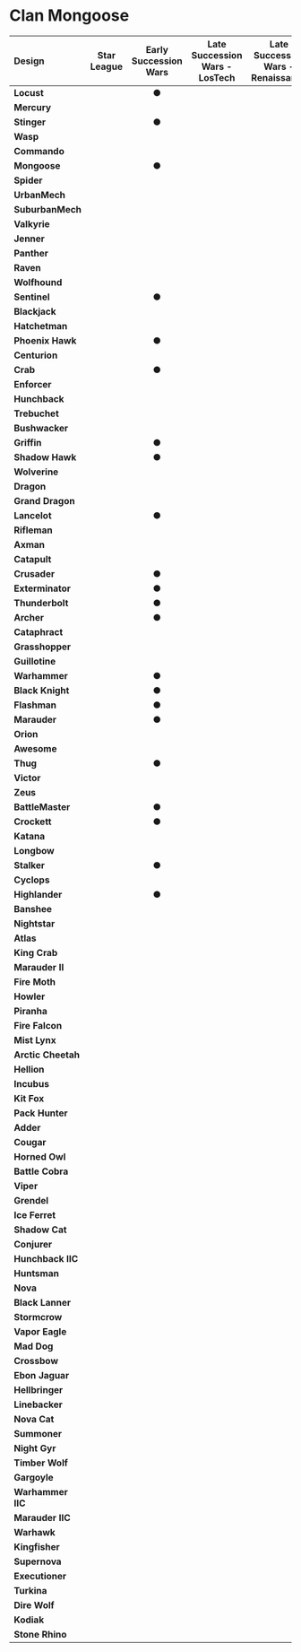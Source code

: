 # Clan Mongoose

| Design | Star League | Early Succession Wars | Late Succession Wars - LosTech | Late Succession Wars - Renaissance | Clan Invasion | Civil War | Jihad | Early Republic | Late Republic | Dark Ages |
| :--- | :---: | :---: | :---: | :---: | :---: | :---: | :---: | :---: | :---: | :---: |
| **Locust** |     |  ●  |     |     |     |     |     |     |     |     |
| **Mercury** |     |     |     |     |     |     |     |     |     |     |
| **Stinger** |     |  ●  |     |     |     |     |     |     |     |     |
| **Wasp** |     |     |     |     |     |     |     |     |     |     |
| **Commando** |     |     |     |     |     |     |     |     |     |     |
| **Mongoose** |     |  ●  |     |     |     |     |     |     |     |     |
| **Spider** |     |     |     |     |     |     |     |     |     |     |
| **UrbanMech** |     |     |     |     |     |     |     |     |     |     |
| **SuburbanMech** |     |     |     |     |     |     |     |     |     |     |
| **Valkyrie** |     |     |     |     |     |     |     |     |     |     |
| **Jenner** |     |     |     |     |     |     |     |     |     |     |
| **Panther** |     |     |     |     |     |     |     |     |     |     |
| **Raven** |     |     |     |     |     |     |     |     |     |     |
| **Wolfhound** |     |     |     |     |     |     |     |     |     |     |
| **Sentinel** |     |  ●  |     |     |     |     |     |     |     |     |
| **Blackjack** |     |     |     |     |     |     |     |     |     |     |
| **Hatchetman** |     |     |     |     |     |     |     |     |     |     |
| **Phoenix Hawk** |     |  ●  |     |     |     |     |     |     |     |     |
| **Centurion** |     |     |     |     |     |     |     |     |     |     |
| **Crab** |     |  ●  |     |     |     |     |     |     |     |     |
| **Enforcer** |     |     |     |     |     |     |     |     |     |     |
| **Hunchback** |     |     |     |     |     |     |     |     |     |     |
| **Trebuchet** |     |     |     |     |     |     |     |     |     |     |
| **Bushwacker** |     |     |     |     |     |     |     |     |     |     |
| **Griffin** |     |  ●  |     |     |     |     |     |     |     |     |
| **Shadow Hawk** |     |  ●  |     |     |     |     |     |     |     |     |
| **Wolverine** |     |     |     |     |     |     |     |     |     |     |
| **Dragon** |     |     |     |     |     |     |     |     |     |     |
| **Grand Dragon** |     |     |     |     |     |     |     |     |     |     |
| **Lancelot** |     |  ●  |     |     |     |     |     |     |     |     |
| **Rifleman** |     |     |     |     |     |     |     |     |     |     |
| **Axman** |     |     |     |     |     |     |     |     |     |     |
| **Catapult** |     |     |     |     |     |     |     |     |     |     |
| **Crusader** |     |  ●  |     |     |     |     |     |     |     |     |
| **Exterminator** |     |  ●  |     |     |     |     |     |     |     |     |
| **Thunderbolt** |     |  ●  |     |     |     |     |     |     |     |     |
| **Archer** |     |  ●  |     |     |     |     |     |     |     |     |
| **Cataphract** |     |     |     |     |     |     |     |     |     |     |
| **Grasshopper** |     |     |     |     |     |     |     |     |     |     |
| **Guillotine** |     |     |     |     |     |     |     |     |     |     |
| **Warhammer** |     |  ●  |     |     |     |     |     |     |     |     |
| **Black Knight** |     |  ●  |     |     |     |     |     |     |     |     |
| **Flashman** |     |  ●  |     |     |     |     |     |     |     |     |
| **Marauder** |     |  ●  |     |     |     |     |     |     |     |     |
| **Orion** |     |     |     |     |     |     |     |     |     |     |
| **Awesome** |     |     |     |     |     |     |     |     |     |     |
| **Thug** |     |  ●  |     |     |     |     |     |     |     |     |
| **Victor** |     |     |     |     |     |     |     |     |     |     |
| **Zeus** |     |     |     |     |     |     |     |     |     |     |
| **BattleMaster** |     |  ●  |     |     |     |     |     |     |     |     |
| **Crockett** |     |  ●  |     |     |     |     |     |     |     |     |
| **Katana** |     |     |     |     |     |     |     |     |     |     |
| **Longbow** |     |     |     |     |     |     |     |     |     |     |
| **Stalker** |     |  ●  |     |     |     |     |     |     |     |     |
| **Cyclops** |     |     |     |     |     |     |     |     |     |     |
| **Highlander** |     |  ●  |     |     |     |     |     |     |     |     |
| **Banshee** |     |     |     |     |     |     |     |     |     |     |
| **Nightstar** |     |     |     |     |     |     |     |     |     |     |
| **Atlas** |     |     |     |     |     |     |     |     |     |     |
| **King Crab** |     |     |     |     |     |     |     |     |     |     |
| **Marauder II** |     |     |     |     |     |     |     |     |     |     |
| **Fire Moth** |     |     |     |     |     |     |     |     |     |     |
| **Howler** |     |     |     |     |     |     |     |     |     |     |
| **Piranha** |     |     |     |     |     |     |     |     |     |     |
| **Fire Falcon** |     |     |     |     |     |     |     |     |     |     |
| **Mist Lynx** |     |     |     |     |     |     |     |     |     |     |
| **Arctic Cheetah** |     |     |     |     |     |     |     |     |     |     |
| **Hellion** |     |     |     |     |     |     |     |     |     |     |
| **Incubus** |     |     |     |     |     |     |     |     |     |     |
| **Kit Fox** |     |     |     |     |     |     |     |     |     |     |
| **Pack Hunter** |     |     |     |     |     |     |     |     |     |     |
| **Adder** |     |     |     |     |     |     |     |     |     |     |
| **Cougar** |     |     |     |     |     |     |     |     |     |     |
| **Horned Owl** |     |     |     |     |     |     |     |     |     |     |
| **Battle Cobra** |     |     |     |     |     |     |     |     |     |     |
| **Viper** |     |     |     |     |     |     |     |     |     |     |
| **Grendel** |     |     |     |     |     |     |     |     |     |     |
| **Ice Ferret** |     |     |     |     |     |     |     |     |     |     |
| **Shadow Cat** |     |     |     |     |     |     |     |     |     |     |
| **Conjurer** |     |     |     |     |     |     |     |     |     |     |
| **Hunchback IIC** |     |     |     |     |     |     |     |     |     |     |
| **Huntsman** |     |     |     |     |     |     |     |     |     |     |
| **Nova** |     |     |     |     |     |     |     |     |     |     |
| **Black Lanner** |     |     |     |     |     |     |     |     |     |     |
| **Stormcrow** |     |     |     |     |     |     |     |     |     |     |
| **Vapor Eagle** |     |     |     |     |     |     |     |     |     |     |
| **Mad Dog** |     |     |     |     |     |     |     |     |     |     |
| **Crossbow** |     |     |     |     |     |     |     |     |     |     |
| **Ebon Jaguar** |     |     |     |     |     |     |     |     |     |     |
| **Hellbringer** |     |     |     |     |     |     |     |     |     |     |
| **Linebacker** |     |     |     |     |     |     |     |     |     |     |
| **Nova Cat** |     |     |     |     |     |     |     |     |     |     |
| **Summoner** |     |     |     |     |     |     |     |     |     |     |
| **Night Gyr** |     |     |     |     |     |     |     |     |     |     |
| **Timber Wolf** |     |     |     |     |     |     |     |     |     |     |
| **Gargoyle** |     |     |     |     |     |     |     |     |     |     |
| **Warhammer IIC** |     |     |     |     |     |     |     |     |     |     |
| **Marauder IIC** |     |     |     |     |     |     |     |     |     |     |
| **Warhawk** |     |     |     |     |     |     |     |     |     |     |
| **Kingfisher** |     |     |     |     |     |     |     |     |     |     |
| **Supernova** |     |     |     |     |     |     |     |     |     |     |
| **Executioner** |     |     |     |     |     |     |     |     |     |     |
| **Turkina** |     |     |     |     |     |     |     |     |     |     |
| **Dire Wolf** |     |     |     |     |     |     |     |     |     |     |
| **Kodiak** |     |     |     |     |     |     |     |     |     |     |
| **Stone Rhino** |     |     |     |     |     |     |     |     |     |     |

